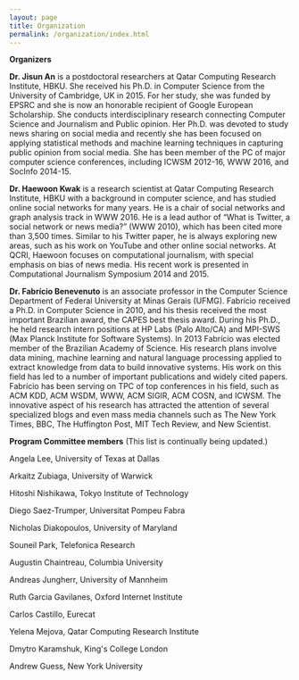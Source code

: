 ```yaml
---
layout: page
title: Organization
permalink: /organization/index.html
---
```


**Organizers**

**Dr. Jisun An** is a postdoctoral researchers at Qatar Computing Research Institute, HBKU. She received his Ph.D. in Computer Science from the University of Cambridge, UK in 2015. For her study, she was funded by EPSRC and she is now an honorable recipient of Google European Scholarship. She conducts interdisciplinary research connecting Computer Science and Journalism and Public opinion. Her Ph.D. was devoted to study news sharing on social media and recently she has been focused on applying statistical methods and machine learning techniques in capturing public opinion from social media. She has been member of the PC of major computer science conferences, including ICWSM 2012-16, WWW 2016, and SocInfo 2014-15. 

**Dr. Haewoon Kwak** is a research scientist at Qatar Computing Research Institute, HBKU with a background in computer science, and has studied online social networks for many years. He is a chair of social networks and graph analysis track in WWW 2016.  He is a lead author of “What is Twitter, a social network or news media?” (WWW 2010), which has been cited more than 3,500 times. Similar to his Twitter paper, he is always exploring new areas, such as his work on YouTube and other online social networks. At QCRI, Haewoon focuses on computational journalism, with special emphasis on bias of news media. His recent work is presented in Computational Journalism Symposium 2014 and 2015.

**Dr. Fabrício Benevenuto** is an associate professor in the Computer Science Department of Federal University at Minas Gerais (UFMG). Fabrício received a Ph.D. in Computer Science in 2010, and his thesis received the most important Brazilian award, the CAPES best thesis award.  During his Ph.D., he held research intern positions at HP Labs (Palo Alto/CA) and MPI-SWS (Max Planck Institute for Software Systems). In 2013 Fabrício was elected member of the Brazilian Academy of Science. His research plans involve data mining, machine learning and natural language processing applied to extract knowledge from data to build innovative systems. His work on this field has led to a number of important publications and widely cited papers. Fabrício has been serving on TPC of top conferences in his field, such as ACM KDD, ACM WSDM, WWW, ACM SIGIR, ACM COSN, and ICWSM. The innovative aspect of his research has attracted the attention of several specialized blogs and even mass media channels such as The New York Times, BBC, The Huffington Post, MIT Tech Review, and New Scientist.   


**Program Committee members** (This list is continually being updated.)

Angela Lee, University of Texas at Dallas 

Arkaitz Zubiaga, University of Warwick

Hitoshi Nishikawa, Tokyo Institute of Technology    

Diego Saez-Trumper, Universitat Pompeu Fabra

Nicholas Diakopoulos, University of Maryland

Souneil Park, Telefonica Research   

Augustin Chaintreau, Columbia University

Andreas Jungherr, University of Mannheim

Ruth Garcia Gavilanes,  Oxford Internet Institute   

Carlos  Castillo, Eurecat

Yelena Mejova, Qatar Computing Research Institute

Dmytro Karamshuk, King's College London

Andrew Guess, New York University 

